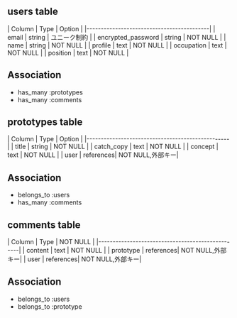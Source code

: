 ## users table

| Column             |  Type   |  Option    |
|-------------------------------------------|
| email              | string  | ユニーク制約 |
| encrypted_password | string  | NOT NULL   |
| name               | string  | NOT NULL   |
| profile            | text    | NOT NULL   |
| occupation         | text    | NOT NULL   |
| position           | text    | NOT NULL   |

## Association
- has_many :prototypes
- has_many :comments

## prototypes table

| Column             |  Type     |  Option         |
|--------------------------------------------------|
| title              | string    | NOT NULL        |
| catch_copy         | text      | NOT NULL        |
| concept            | text      | NOT NULL        |
| user               | references| NOT NULL,外部キー|

## Association
- belongs_to :users
- has_many :comments

## comments table

| Column             | Type      | NOT NULL        |
|--------------------------------------------------|
| content            | text      | NOT NULL        |
| prototype          | references| NOT NULL,外部キー|
| user               | references| NOT NULL,外部キー|

## Association
- belongs_to :users
- belongs_to :prototype